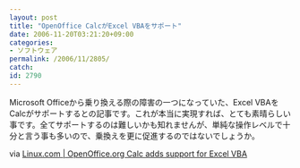 ```yaml
---
layout: post
title: "OpenOffice CalcがExcel VBAをサポート"
date: 2006-11-20T03:21:20+09:00
categories:
- ソフトウェア
permalink: /2006/11/2805/
catch: 
id: 2790
---
```

Microsoft Officeから乗り換える際の障害の一つになっていた、Excel VBAをCalcがサポートするとの記事です。これが本当に実現すれば、とても素晴らしい事です。全てサポートするのは難しいかも知れませんが、単純な操作レベルで十分と言う事も多いので、乗換えを更に促進するのではないでしょうか。

 

via [Linux.com | OpenOffice.org Calc adds support for Excel VBA](http://www.linux.com/article.pl?sid=06/11/08/1726205)

